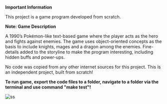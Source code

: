 **Important Information**

This project is a game program developed from scratch.

**Note: Game Description**

A 1990’s Pokémon-like text-based game where the player acts as the hero and fights against enemies.
The game uses object-oriented concepts as the basis to include knights, mages and a dragon among 
the enemies. Fine-details added to the storyline to make the program interesting, including hidden 
buffs and power-ups.

No code was copied from any other internet sources for this project.
This is an independent project, built from scratch!

**To run game, export the code files to a folder, navigate to a folder via the terminal and use command "make test"!**


![ss](https://user-images.githubusercontent.com/99183587/185077268-4a7a37c0-a29b-4ab1-8656-79d2776be3a6.png)

